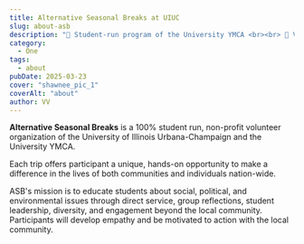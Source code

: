 ```yaml
---
title: Alternative Seasonal Breaks at UIUC
slug: about-asb
description: "🌲 Student-run program of the University YMCA <br><br> 🚐 Volunteer across the US during spring break <br><br> 🛠️ Make a meaningful impact on social issues <br>"
category:
  - One
tags:
  - about
pubDate: 2025-03-23
cover: "shawnee_pic_1"
coverAlt: "about"
author: VV
---
```


**Alternative Seasonal Breaks** is a 100% student run, non-profit volunteer organization of the University of Illinois Urbana-Champaign and the University YMCA.

Each trip offers participant a unique, hands-on opportunity to make a difference in the lives of both communities and individuals nation-wide.

ASB's mission is to educate students about social, political, and environmental issues through direct service, group reflections, student leadership, diversity, and engagement beyond the local community. Participants will develop empathy and be motivated to action with the local community.
